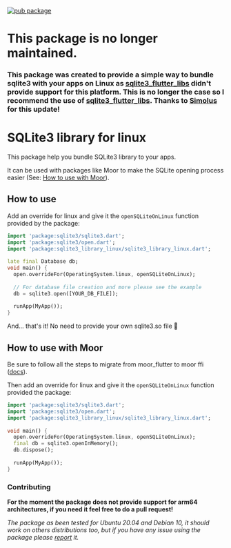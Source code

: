 [![pub package](https://img.shields.io/pub/v/sqlite3_library_linux)](https://pub.dev/packages/sqlite3_library_linux)

# This package is no longer maintained.

### This package was created to provide a simple way to bundle sqlite3 with your apps on Linux as [sqlite3_flutter_libs](https://pub.dev/packages/sqlite3_flutter_libs) didn't provide support for this platform. This is no longer the case so I recommend the use of [sqlite3_flutter_libs](https://pub.dev/packages/sqlite3_flutter_libs). Thanks to [Simolus](https://github.com/simolus3) for this update!





# SQLite3 library for linux

This package help you bundle SQLite3 library to your apps.

It can be used with packages like Moor to make the SQLite opening process easier (See: [How to use with Moor](#how-to-use-with-moor)). 


## How to use

Add an override for linux and give it the `openSQLiteOnLinux` function provided by the package:

```dart
import 'package:sqlite3/sqlite3.dart';
import 'package:sqlite3/open.dart';
import 'package:sqlite3_library_linux/sqlite3_library_linux.dart';
 
late final Database db;
void main() {
  open.overrideFor(OperatingSystem.linux, openSQLiteOnLinux);
    
  // For database file creation and more please see the example
  db = sqlite3.open([YOUR_DB_FILE]);
     
  runApp(MyApp());
}
```

And... that's it! No need to provide your own sqlite3.so file 🙂

## How to use with Moor

Be sure to follow all the steps to migrate from moor_flutter to moor ffi ([docs](https://moor.simonbinder.eu/docs/other-engines/vm/)).

Then add an override for linux and give it the `openSQLiteOnLinux` function provided the package:

```dart
import 'package:sqlite3/sqlite3.dart';
import 'package:sqlite3/open.dart';
import 'package:sqlite3_library_linux/sqlite3_library_linux.dart';
 
void main() {
  open.overrideFor(OperatingSystem.linux, openSQLiteOnLinux);
  final db = sqlite3.openInMemory();
  db.dispose();
     
  runApp(MyApp());
}
```

### Contributing

**For the moment the package does not provide support for arm64 architectures, if you need it feel free to do a pull request!**

*The package as been tested for Ubuntu 20.04 and Debian 10, it should work on others distributions too, but if you have any issue using the package please [report](https://github.com/Milvintsiss/sqlite3_library_linux/issues) it.*